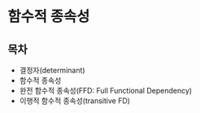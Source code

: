 # 함수적 종속성



## 목차

- 결정자(determinant)
- 함수적 종속성
- 완전 함수적 종속성(FFD: Full Functional Dependency)
- 이행적 함수적 종속성(transitive FD)